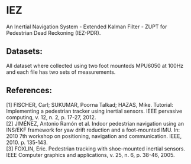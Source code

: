 # IEZ
An Inertial Navigation System - Extended Kalman Filter - ZUPT for Pedestrian Dead Reckoning (IEZ-PDR).<br>

## Datasets:
All dataset where collected using two foot mounteds MPU6050 at 100Hz and each file has two sets of measurements.<br>

## References:
[1] FISCHER, Carl; SUKUMAR, Poorna Talkad; HAZAS, Mike. Tutorial: Implementing a pedestrian tracker using inertial sensors. IEEE pervasive computing, v. 12, n. 2, p. 17-27, 2012.<br>
[2] JIMÉNEZ, Antonio Ramón et al. Indoor pedestrian navigation using an INS/EKF framework for yaw drift reduction and a foot-mounted IMU. In: 2010 7th workshop on positioning, navigation and communication. IEEE, 2010. p. 135-143.<br>
[3] FOXLIN, Eric. Pedestrian tracking with shoe-mounted inertial sensors. IEEE Computer graphics and applications, v. 25, n. 6, p. 38-46, 2005.<br>
